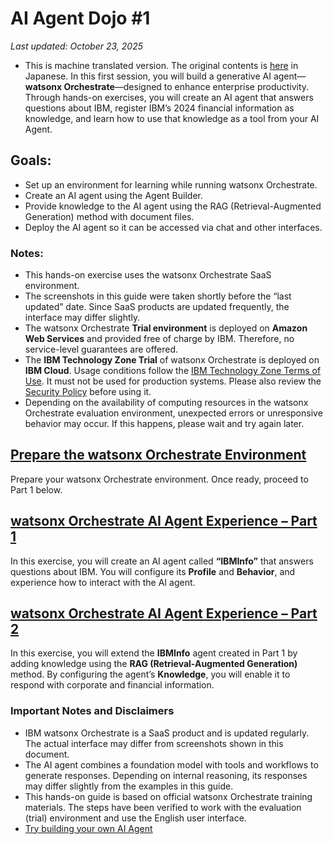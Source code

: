 # AI Agent Dojo #1

_Last updated: October 23, 2025_
* This is machine translated version.  The original contents is [here](https://github.com/IBM/japan-technology/blob/main/watsonxOrchestrate/dojo/1/index.md) in Japanese.
In this first session, you will build a generative AI agent—**watsonx Orchestrate**—designed to enhance enterprise productivity. Through hands-on exercises, you will create an AI agent that answers questions about IBM, register IBM’s 2024 financial information as knowledge, and learn how to use that knowledge as a tool from your AI Agent.

## Goals:
* Set up an environment for learning while running watsonx Orchestrate.
* Create an AI agent using the Agent Builder.
* Provide knowledge to the AI agent using the RAG (Retrieval-Augmented Generation) method with document files.
* Deploy the AI agent so it can be accessed via chat and other interfaces.

### Notes:
* This hands-on exercise uses the watsonx Orchestrate SaaS environment.
* The screenshots in this guide were taken shortly before the “last updated” date. Since SaaS products are updated frequently, the interface may differ slightly.
* The watsonx Orchestrate **Trial environment** is deployed on **Amazon Web Services** and provided free of charge by IBM. Therefore, no service-level guarantees are offered.
* The **IBM Technology Zone Trial** of watsonx Orchestrate is deployed on **IBM Cloud**. Usage conditions follow the [IBM Technology Zone Terms of Use](https://techzone.ibm.com/terms). It must not be used for production systems. Please also review the [Security Policy](https://techzone.ibm.com/terms/securitypolicy) before using it.
* Depending on the availability of computing resources in the watsonx Orchestrate evaluation environment, unexpected errors or unresponsive behavior may occur. If this happens, please wait and try again later.

## [Prepare the watsonx Orchestrate Environment](https://github.com/IBM/japan-technology/blob/main/watsonxOrchestrate/dojo/1/readme.md)
Prepare your watsonx Orchestrate environment. Once ready, proceed to Part 1 below.

## [watsonx Orchestrate AI Agent Experience – Part 1](https://github.com/IBM/japan-technology/blob/main/watsonxOrchestrate/dojo/1/01HelloAgent/readme1_en.md)

In this exercise, you will create an AI agent called **“IBMInfo”** that answers questions about IBM. You will configure its **Profile** and **Behavior**, and experience how to interact with the AI agent.

## [watsonx Orchestrate AI Agent Experience – Part 2](https://github.com/IBM/japan-technology/blob/main/watsonxOrchestrate/dojo/1/02RagAgent/readme2_en.md)

In this exercise, you will extend the **IBMInfo** agent created in Part 1 by adding knowledge using the **RAG (Retrieval-Augmented Generation)** method. By configuring the agent’s **Knowledge**, you will enable it to respond with corporate and financial information.

### Important Notes and Disclaimers
* IBM watsonx Orchestrate is a SaaS product and is updated regularly. The actual interface may differ from screenshots shown in this document.
* The AI agent combines a foundation model with tools and workflows to generate responses. Depending on internal reasoning, its responses may differ slightly from the examples in this guide.
* This hands-on guide is based on official watsonx Orchestrate training materials. The steps have been verified to work with the evaluation (trial) environment and use the English user interface.
* [Try building your own AI Agent](https://ibm.github.io/ba-handson-jp/wxoagent/agent/)
